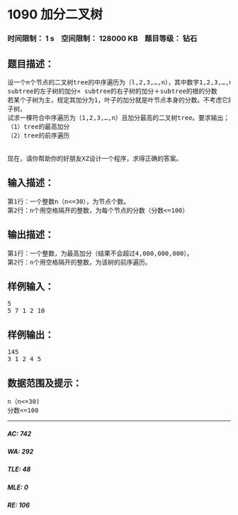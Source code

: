 # 1090 加分二叉树   
### 时间限制： 1 s&nbsp;&nbsp;&nbsp;&nbsp;空间限制： 128000 KB&nbsp;&nbsp;&nbsp;&nbsp;题目等级： 钻石  
## 题目描述：  

<pre>
设一个n个节点的二叉树tree的中序遍历为（l,2,3,…,n），其中数字1,2,3,…,n为节点编号。每个节点都有一个分数（均为正整数），记第j个节点的分数为di，tree及它的每个子树都有一个加分，任一棵子树subtree（也包含tree本身）的加分计算方法如下：
subtree的左子树的加分× subtree的右子树的加分＋subtree的根的分数
若某个子树为主，规定其加分为1，叶子的加分就是叶节点本身的分数。不考虑它的空
子树。
试求一棵符合中序遍历为（1,2,3,…,n）且加分最高的二叉树tree。要求输出；
（1）tree的最高加分
（2）tree的前序遍历
 
 
现在，请你帮助你的好朋友XZ设计一个程序，求得正确的答案。
</pre>
  
  
## 输入描述：  

<pre>
第1行：一个整数n（n<=30），为节点个数。
第2行：n个用空格隔开的整数，为每个节点的分数（分数<=100）
</pre>
  
  
## 输出描述：  

<pre>
第1行：一个整数，为最高加分（结果不会超过4,000,000,000）。
第2行：n个用空格隔开的整数，为该树的前序遍历。
</pre>
  
  
## 样例输入：  

<pre>
5
5 7 1 2 10
</pre>
  
  
## 样例输出：  

<pre>
145
3 1 2 4 5
</pre>
  
  
## 数据范围及提示：  

<pre>
n（n<=30)
分数<=100
</pre>
  
  
***  

##### AC: 742  
##### WA: 292  
##### TLE: 48  
##### MLE: 0  
##### RE: 106  
